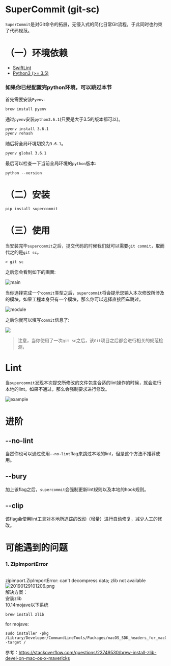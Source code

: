 # SuperCommit (git-sc)

`SuperCommit`是对Git命令的拓展，无侵入式的简化日常Git流程，于此同时也约束了代码规范。

# （一）环境依赖

* [SwiftLint](https://github.com/realm/SwiftLint)
* [Python3 (>= 3.5)](https://www.python.org/)

### 如果你已经配置完python环境，可以跳过本节

首先需要安装`Pyenv`:

```
brew install pyenv
```

通过`pyenv`安装`python3.6.1`(只要是大于3.5的版本都可以)。

```
pyenv install 3.6.1
pyenv rehash
```

随后将全局环境切换为`3.6.1`。

```
pyenv global 3.6.1
```

最后可以检查一下当前全局环境的`python`版本:

```
python --version
```

# （二）安装

```
pip install supercommit
```

# （三）使用

当安装完毕`supercommit`之后，提交代码的时候我们就可以需要`git commit`，取而代之的是`git sc`。

```
> git sc
```

之后您会看到如下的画面:

![main](https://assets.souche.com/assets/sccimg/supercommit/main.png)

当你选择完成一个`commit`类型之后，`supercommit`将会提示您输入本次修改所涉及的模块，如果工程本身只有一个模块，那么你可以选择直接回车跳过。

![module](https://assets.souche.com/assets/sccimg/supercommit/module-all.png)

之后你就可以填写`commit`信息了:

![](https://assets.souche.com/assets/sccimg/supercommit/commit.png)

> 注意，当你使用了一次`git sc`之后，该`Git`项目之后都会进行相关的规范检测，

# Lint

当`supercommit`发现本次提交所修改的文件包含合适的lint操作的时候，就会进行本地的lint。如果不通过，那么会强制要求进行修改。


![example](https://git.souche-inc.com/soucheclub/supercommit/raw/master/snapshot/lint-result.png)


# 进阶


## --no-lint

当然你也可以通过使用`--no-lint`flag来跳过本地的lint，但是这个方法不推荐使用。

## --bury

加上该flag之后，`supercommit`会强制更新lint规则以及本地的hook规则。

## --clip

该flag会使用lint工具对本地所追踪的改动（增量）进行自动修复，减少人工的修改。




# 可能遇到的问题

### 1. ZipImportError
<br />zipimport.ZipImportError: can't decompress data; zlib not available<br />![20190129101206.png](https://cdn.nlark.com/yuque/18/2019/png/167650/1548727937472-c94ed137-040e-4064-b6db-a86605c69685.png#align=left&display=inline&height=562&linkTarget=_blank&name=20190129101206.png&originHeight=852&originWidth=1130&size=198293&width=746)<br />解决方案：<br />安装zlib<br />10.14mojave以下系统
```
brew install zlib
```
for mojave:
```
sudo installer -pkg /Library/Developer/CommandLineTools/Packages/macOS_SDK_headers_for_macOS_10.14.pkg -target /
```
参考：https://stackoverflow.com/questions/23749530/brew-install-zlib-devel-on-mac-os-x-mavericks

